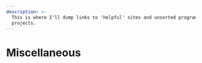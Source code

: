 ```yaml
---
description: >-
  This is where I'll dump links to 'helpful' sites and unsorted programming
  projects.
---
```


# Miscellaneous

